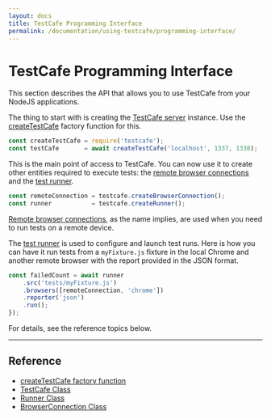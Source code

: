 ```yaml
---
layout: docs
title: TestCafe Programming Interface
permalink: /documentation/using-testcafe/programming-interface/
---
```

# TestCafe Programming Interface

This section describes the API that allows you to use TestCafe from your NodeJS applications.

The thing to start with is creating the [TestCafe server](TestCafe.md) instance.
Use the [createTestCafe](createTestCafe.md) factory function for this.

```js
const createTestCafe = require('testcafe');
const testCafe       = await createTestCafe('localhost', 1337, 1338);
```

This is the main point of access to TestCafe. You can now use it to create other entities required to execute tests:
the [remote browser connections](BrowserConnection.md)
and the [test runner](Runner.md).

```js
const remoteConnection = testcafe.createBrowserConnection();
const runner           = testcafe.createRunner();
```

[Remote browser connections](BrowserConnection.md), as the name implies,
are used when you need to run tests on a remote device.

The [test runner](Runner.md) is used to configure and launch test runs.
Here is how you can have it run tests from a `myFixture.js` fixture in the local Chrome and another remote browser
with the report provided in the JSON format.

```js
const failedCount = await runner
    .src('tests/myFixture.js')
    .browsers([remoteConnection, 'chrome'])
    .reporter('json')
    .run();
});
```

For details, see the reference topics below.

----

## Reference

* [createTestCafe factory function](createTestCafe.md)
* [TestCafe Class](TestCafe.md)
* [Runner Class](Runner.md)
* [BrowserConnection Class](BrowserConnection.md)